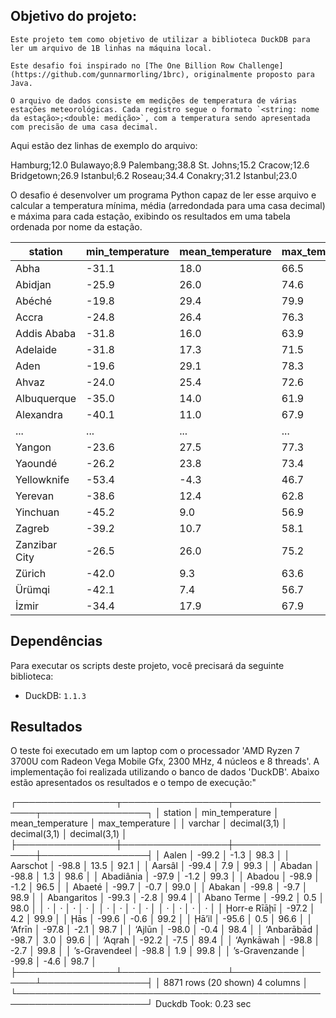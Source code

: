 ## Objetivo do projeto:

    Este projeto tem como objetivo de utilizar a biblioteca DuckDB para ler um arquivo de 1B linhas na máquina local.

    Este desafio foi inspirado no [The One Billion Row Challenge](https://github.com/gunnarmorling/1brc), originalmente proposto para Java.

    O arquivo de dados consiste em medições de temperatura de várias estações meteorológicas. Cada registro segue o formato `<string: nome da estação>;<double: medição>`, com a temperatura sendo apresentada com precisão de uma casa decimal.

Aqui estão dez linhas de exemplo do arquivo:



Hamburg;12.0
Bulawayo;8.9
Palembang;38.8
St. Johns;15.2
Cracow;12.6
Bridgetown;26.9
Istanbul;6.2
Roseau;34.4
Conakry;31.2
Istanbul;23.0


O desafio é desenvolver um programa Python capaz de ler esse arquivo e calcular a temperatura mínima, média (arredondada para uma casa decimal) e máxima para cada estação, exibindo os resultados em uma tabela ordenada por nome da estação.

| station      | min_temperature | mean_temperature | max_temperature |
|--------------|-----------------|------------------|-----------------|
| Abha         | -31.1           | 18.0             | 66.5            |
| Abidjan      | -25.9           | 26.0             | 74.6            |
| Abéché       | -19.8           | 29.4             | 79.9            |
| Accra        | -24.8           | 26.4             | 76.3            |
| Addis Ababa  | -31.8           | 16.0             | 63.9            |
| Adelaide     | -31.8           | 17.3             | 71.5            |
| Aden         | -19.6           | 29.1             | 78.3            |
| Ahvaz        | -24.0           | 25.4             | 72.6            |
| Albuquerque  | -35.0           | 14.0             | 61.9            |
| Alexandra    | -40.1           | 11.0             | 67.9            |
| ...          | ...             | ...              | ...             |
| Yangon       | -23.6           | 27.5             | 77.3            |
| Yaoundé      | -26.2           | 23.8             | 73.4            |
| Yellowknife  | -53.4           | -4.3             | 46.7            |
| Yerevan      | -38.6           | 12.4             | 62.8            |
| Yinchuan     | -45.2           | 9.0              | 56.9            |
| Zagreb       | -39.2           | 10.7             | 58.1            |
| Zanzibar City| -26.5           | 26.0             | 75.2            |
| Zürich       | -42.0           | 9.3              | 63.6            |
| Ürümqi       | -42.1           | 7.4              | 56.7            |
| İzmir        | -34.4           | 17.9             | 67.9            |


## Dependências

Para executar os scripts deste projeto, você precisará da seguinte biblioteca:

* DuckDB: `1.1.3`

## Resultados

O teste foi executado em um laptop com o processador 'AMD Ryzen 7 3700U com Radeon Vega Mobile Gfx, 2300 MHz, 4 núcleos e 8 threads'. A implementação foi realizada utilizando o banco de dados 'DuckDB'. Abaixo estão apresentados os resultados e o tempo de execução:"

┌────────────────┬─────────────────┬──────────────────┬─────────────────┐
│    station     │ min_temperature │ mean_temperature │ max_temperature │
│    varchar     │  decimal(3,1)   │   decimal(3,1)   │  decimal(3,1)   │
├────────────────┼─────────────────┼──────────────────┼─────────────────┤
│ Aalen          │           -99.2 │             -1.3 │            98.3 │
│ Aarschot       │           -98.8 │             13.5 │            92.1 │
│ Aarsâl         │           -99.4 │              7.9 │            99.3 │
│ Abadan         │           -98.8 │              1.3 │            98.6 │
│ Abadiânia      │           -97.9 │             -1.2 │            99.3 │
│ Abadou         │           -98.9 │             -1.2 │            96.5 │
│ Abaeté         │           -99.7 │             -0.7 │            99.0 │
│ Abakan         │           -99.8 │             -9.7 │            98.9 │
│ Abangaritos    │           -99.3 │             -2.8 │            99.4 │
│ Abano Terme    │           -99.2 │              0.5 │            98.0 │
│      ·         │             ·   │               ·  │              ·  │
│      ·         │             ·   │               ·  │              ·  │
│      ·         │             ·   │               ·  │              ·  │
│ Ḩorr-e Rīāḩī   │           -97.2 │              4.2 │            99.9 │
│ Ḩās            │           -99.6 │             -0.6 │            99.2 │
│ Ḩā’il          │           -95.6 │              0.5 │            96.6 │
│ ‘Afrīn         │           -97.8 │             -2.1 │            98.7 │
│ ‘Ajlūn         │           -98.0 │             -0.4 │            98.4 │
│ ‘Anbarābād     │           -98.7 │              3.0 │            99.6 │
│ ‘Aqrah         │           -92.2 │             -7.5 │            89.4 │
│ ‘Aynkāwah      │           -98.8 │             -2.7 │            99.8 │
│ ’s-Gravendeel  │           -98.8 │              1.9 │            99.8 │
│ ’s-Gravenzande │           -99.8 │             -4.6 │            98.7 │
├────────────────┴─────────────────┴──────────────────┴─────────────────┤
│ 8871 rows (20 shown)                                        4 columns │
└───────────────────────────────────────────────────────────────────────┘
Duckdb Took: 0.23 sec